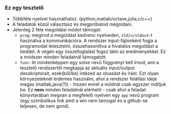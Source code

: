 ### Ez egy tesztelő
* Többféle nyelvet használhatsz. (python,matlab/octave,julia,c/c++)
* A feladatok közül választasz és megpróbálod megoldani.
* Jelenleg 2 féle megoldási módot támogat:
  * ```prog```: megírod a megoldást kedvenc nyelveden, ```stdin/stdout```-t használva a 
  kommunikációra. A rendszer input-fájlonként fogja a programodat letesztelni, 
  összehasonlítva a hivatalos megoldást a tieddel. A végén egy összefoglalást fogsz látni 
  az eredményekkel. Ez a módszer minden feladatnál támogatott.
  * ```func```: itt mindenképpen egy solve nevű függvényt kell írnod, ami a tesztelő rendszertől 
  megkapja az aktuális input/output deszkriptorait, ezek(ből/be) intézed az 
  olvasást és írást. Ezt olyan környezeteknél érdemes használni, ahol a rendszer 
  felállási ideje magas (matlab,java(?)) - hiszen ennél a módnál csak egyszer indítjuk be. 
  Ez **nem** minden feladatnál elérhető - csak ahol a feladat könyvtárában megvan a megfelelő nyelven 
  egy ```app``` nevű program (egy szimbolikus link amit a win nem tamogat és a github-se teljesen, 
  de nem gond).


